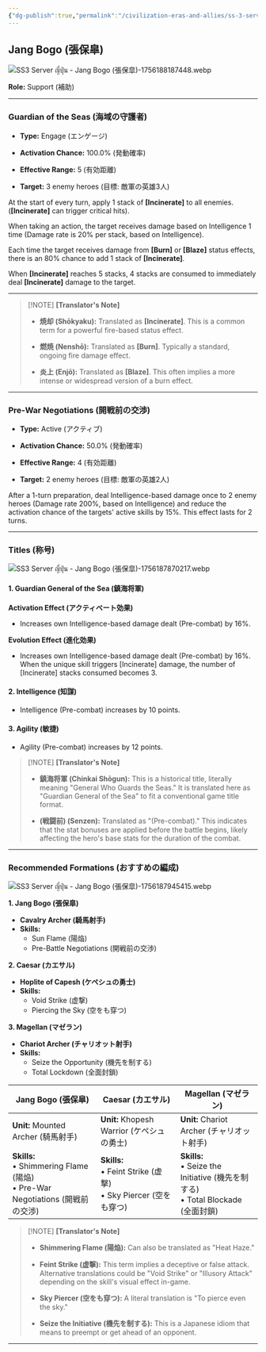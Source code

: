 ```yaml
---
{"dg-publish":true,"permalink":"/civilization-eras-and-allies/ss-3-server-jang-bogo/","tags":["#fleetingnote","Server-ญี่ปุ่น"]}
---
```


## Jang Bogo (張保皐)

![SS3 Server ญี่ปุ่น - Jang Bogo (張保皐)-1756188187448.webp](/img/user/_attachments/SS3%20Server%20%E0%B8%8D%E0%B8%B5%E0%B9%88%E0%B8%9B%E0%B8%B8%E0%B9%88%E0%B8%99%20-%20Jang%20Bogo%20(%E5%BC%B5%E4%BF%9D%E7%9A%90)-1756188187448.webp)

**Role:** Support (補助)

---
### Guardian of the Seas (海域の守護者)

- **Type:** Engage (エンゲージ)

- **Activation Chance:** 100.0% (発動確率)

- **Effective Range:** 5 (有効距離)

- **Target:** 3 enemy heroes (目標: 敵軍の英雄3人)

At the start of every turn, apply 1 stack of **[Incinerate]** to all enemies. (**[Incinerate]** can trigger critical hits).

When taking an action, the target receives damage based on Intelligence 1 time (Damage rate is 20% per stack, based on Intelligence).

Each time the target receives damage from **[Burn]** or **[Blaze]** status effects, there is an 80% chance to add 1 stack of **[Incinerate]**.

When **[Incinerate]** reaches 5 stacks, 4 stacks are consumed to immediately deal **[Incinerate]** damage to the target.

---

> [!NOTE] **[Translator's Note]**
> 
> - **焼却 (Shōkyaku):** Translated as **[Incinerate]**. This is a common term for a powerful fire-based status effect.
> 
> - **燃焼 (Nenshō):** Translated as **[Burn]**. Typically a standard, ongoing fire damage effect.
> 
> - **炎上 (Enjō):** Translated as **[Blaze]**. This often implies a more intense or widespread version of a burn effect.

---
### Pre-War Negotiations (開戦前の交渉)

- **Type:** Active (アクティブ)

- **Activation Chance:** 50.0% (発動確率)

- **Effective Range:** 4 (有効距離)

- **Target:** 2 enemy heroes (目標: 敵軍の英雄2人)

After a 1-turn preparation, deal Intelligence-based damage once to 2 enemy heroes (Damage rate 200%, based on Intelligence) and reduce the activation chance of the targets' active skills by 15%. This effect lasts for 2 turns.

---
### Titles (称号)

![SS3 Server ญี่ปุ่น - Jang Bogo (張保皐)-1756187870217.webp](/img/user/_attachments/SS3%20Server%20%E0%B8%8D%E0%B8%B5%E0%B9%88%E0%B8%9B%E0%B8%B8%E0%B9%88%E0%B8%99%20-%20Jang%20Bogo%20(%E5%BC%B5%E4%BF%9D%E7%9A%90)-1756187870217.webp)

#### 1. Guardian General of the Sea (鎮海将軍)

**Activation Effect (アクティベート効果)**

- Increases own Intelligence-based damage dealt (Pre-combat) by 16%.

**Evolution Effect (進化効果)**

- Increases own Intelligence-based damage dealt (Pre-combat) by 16%. When the unique skill triggers [Incinerate] damage, the number of [Incinerate] stacks consumed becomes 3.

#### 2. Intelligence (知謀)

- Intelligence (Pre-combat) increases by 10 points.

#### 3. Agility (敏捷)

- Agility (Pre-combat) increases by 12 points.

> [!NOTE] **[Translator's Note]**
> 
> - **鎮海将軍 (Chinkai Shōgun):** This is a historical title, literally meaning "General Who Guards the Seas." It is translated here as "Guardian General of the Sea" to fit a conventional game title format.
>     
> - **(戦闘前) (Senzen):** Translated as "(Pre-combat)." This indicates that the stat bonuses are applied before the battle begins, likely affecting the hero's base stats for the duration of the combat.

---
### Recommended Formations (おすすめの編成)

![SS3 Server ญี่ปุ่น - Jang Bogo (張保皐)-1756187945415.webp](/img/user/_attachments/SS3%20Server%20%E0%B8%8D%E0%B8%B5%E0%B9%88%E0%B8%9B%E0%B8%B8%E0%B9%88%E0%B8%99%20-%20Jang%20Bogo%20(%E5%BC%B5%E4%BF%9D%E7%9A%90)-1756187945415.webp)

**1. Jang Bogo (張保皐)**

- **Cavalry Archer (騎馬射手)**
- **Skills:**
    - Sun Flame (陽焔)
    - Pre-Battle Negotiations (開戦前の交渉)

**2. Caesar (カエサル)**

- **Hoplite of Capesh (ケペシュの勇士)**
- **Skills:**
    - Void Strike (虚撃)
    - Piercing the Sky (空をも穿つ)

**3. Magellan (マゼラン)**

- **Chariot Archer (チャリオット射手)**
- **Skills:**
    - Seize the Opportunity (機先を制する)
    - Total Lockdown (全面封鎖)

| **Jang Bogo (張保皐)**                                                       | **Caesar (カエサル)**                                           | **Magellan (マゼラン)**                                                       |
| ------------------------------------------------------------------------- | ----------------------------------------------------------- | ------------------------------------------------------------------------- |
| **Unit:** Mounted Archer (騎馬射手)                                           | **Unit:** Khopesh Warrior (ケペシュの勇士)                         | **Unit:** Chariot Archer (チャリオット射手)                                       |
| **Skills:**<br>• Shimmering Flame (陽焔)<br>• Pre-War Negotiations (開戦前の交渉) | **Skills:**<br>• Feint Strike (虚撃)<br>• Sky Piercer (空をも穿つ) | **Skills:**<br>• Seize the Initiative (機先を制する)<br>• Total Blockade (全面封鎖) |

> [!NOTE] **[Translator's Note]**
> 
> - **Shimmering Flame (陽焔):** Can also be translated as "Heat Haze."
>     
> - **Feint Strike (虚撃):** This term implies a deceptive or false attack. Alternative translations could be "Void Strike" or "Illusory Attack" depending on the skill's visual effect in-game.
>     
> - **Sky Piercer (空をも穿つ):** A literal translation is "To pierce even the sky."
>     
> - **Seize the Initiative (機先を制する):** This is a Japanese idiom that means to preempt or get ahead of an opponent.
> 

---